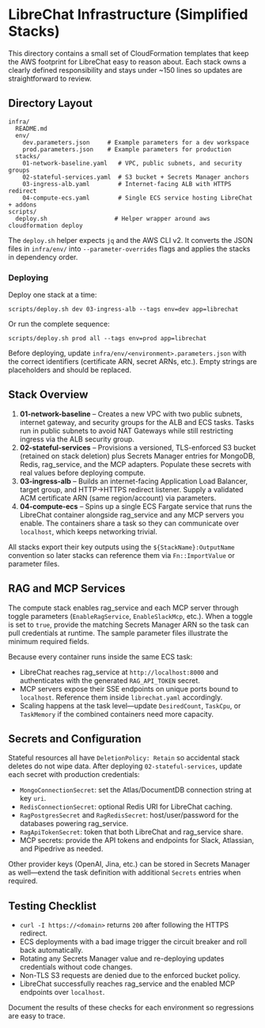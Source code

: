# LibreChat Infrastructure (Simplified Stacks)

This directory contains a small set of CloudFormation templates that keep the AWS footprint for LibreChat easy to reason about. Each stack owns a clearly defined responsibility and stays under ~150 lines so updates are straightforward to review.

## Directory Layout

```
infra/
  README.md
  env/
    dev.parameters.json     # Example parameters for a dev workspace
    prod.parameters.json    # Example parameters for production
  stacks/
    01-network-baseline.yaml   # VPC, public subnets, and security groups
    02-stateful-services.yaml  # S3 bucket + Secrets Manager anchors
    03-ingress-alb.yaml        # Internet-facing ALB with HTTPS redirect
    04-compute-ecs.yaml        # Single ECS service hosting LibreChat + addons
scripts/
  deploy.sh                   # Helper wrapper around aws cloudformation deploy
```

The `deploy.sh` helper expects `jq` and the AWS CLI v2. It converts the JSON files in `infra/env/` into `--parameter-overrides` flags and applies the stacks in dependency order.

### Deploying

Deploy one stack at a time:

```
scripts/deploy.sh dev 03-ingress-alb --tags env=dev app=librechat
```

Or run the complete sequence:

```
scripts/deploy.sh prod all --tags env=prod app=librechat
```

Before deploying, update `infra/env/<environment>.parameters.json` with the correct identifiers (certificate ARN, secret ARNs, etc.). Empty strings are placeholders and should be replaced.

## Stack Overview

1. **01-network-baseline** – Creates a new VPC with two public subnets, internet gateway, and security groups for the ALB and ECS tasks. Tasks run in public subnets to avoid NAT Gateways while still restricting ingress via the ALB security group.
2. **02-stateful-services** – Provisions a versioned, TLS-enforced S3 bucket (retained on stack deletion) plus Secrets Manager entries for MongoDB, Redis, rag_service, and the MCP adapters. Populate these secrets with real values before deploying compute.
3. **03-ingress-alb** – Builds an internet-facing Application Load Balancer, target group, and HTTP→HTTPS redirect listener. Supply a validated ACM certificate ARN (same region/account) via parameters.
4. **04-compute-ecs** – Spins up a single ECS Fargate service that runs the LibreChat container alongside rag_service and any MCP servers you enable. The containers share a task so they can communicate over `localhost`, which keeps networking trivial.

All stacks export their key outputs using the `${StackName}:OutputName` convention so later stacks can reference them via `Fn::ImportValue` or parameter files.

## RAG and MCP Services

The compute stack enables rag_service and each MCP server through toggle parameters (`EnableRagService`, `EnableSlackMcp`, etc.). When a toggle is set to `true`, provide the matching Secrets Manager ARN so the task can pull credentials at runtime. The sample parameter files illustrate the minimum required fields.

Because every container runs inside the same ECS task:

- LibreChat reaches rag_service at `http://localhost:8000` and authenticates with the generated `RAG_API_TOKEN` secret.
- MCP servers expose their SSE endpoints on unique ports bound to `localhost`. Reference them inside `librechat.yaml` accordingly.
- Scaling happens at the task level—update `DesiredCount`, `TaskCpu`, or `TaskMemory` if the combined containers need more capacity.

## Secrets and Configuration

Stateful resources all have `DeletionPolicy: Retain` so accidental stack deletes do not wipe data. After deploying `02-stateful-services`, update each secret with production credentials:

- `MongoConnectionSecret`: set the Atlas/DocumentDB connection string at key `uri`.
- `RedisConnectionSecret`: optional Redis URI for LibreChat caching.
- `RagPostgresSecret` and `RagRedisSecret`: host/user/password for the databases powering rag_service.
- `RagApiTokenSecret`: token that both LibreChat and rag_service share.
- MCP secrets: provide the API tokens and endpoints for Slack, Atlassian, and Pipedrive as needed.

Other provider keys (OpenAI, Jina, etc.) can be stored in Secrets Manager as well—extend the task definition with additional `Secrets` entries when required.

## Testing Checklist

- `curl -I https://<domain>` returns `200` after following the HTTPS redirect.
- ECS deployments with a bad image trigger the circuit breaker and roll back automatically.
- Rotating any Secrets Manager value and re-deploying updates credentials without code changes.
- Non-TLS S3 requests are denied due to the enforced bucket policy.
- LibreChat successfully reaches rag_service and the enabled MCP endpoints over `localhost`.

Document the results of these checks for each environment so regressions are easy to trace.
